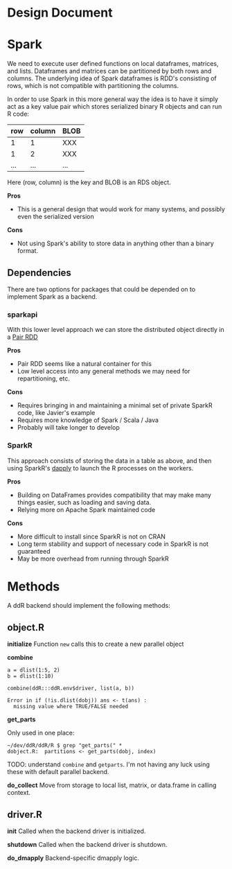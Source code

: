 # Design Document

# Spark 

We need to execute user defined functions on local dataframes, matrices, and lists.
Dataframes and matrices can be partitioned by both rows and columns. The
underlying idea of Spark dataframes is RDD's consisting of rows, which is
not compatible with partitioning the columns.

In order to use Spark in this more general way the idea is to have it
simply act as a key value pair which stores serialized binary R objects and
can run R code:

row |   column  |   BLOB 
----|-----------|-------
1   |   1       |   XXX
1   |   2       |   XXX
... |   ...     |   ...

Here (row, column) is the key and BLOB is an RDS object.

__Pros__

- This is a general design that would work for many systems, and
  possibly even the serialized version

__Cons__

- Not using Spark's ability to store data in anything other than a binary
  format.

## Dependencies

There are two options for packages that could be depended on to
implement Spark as a backend.

### sparkapi

With this lower level approach we can store the distributed object directly
in a [Pair
RDD](http://spark.apache.org/docs/latest/api/scala/index.html#org.apache.spark.api.java.JavaPairRDD)

__Pros__

- Pair RDD seems like a natural container for this
- Low level access into any general methods we may need for repartitioning,
  etc.

__Cons__

- Requires bringing in and maintaining a minimal set of private SparkR
  code, like Javier's example
- Requires more knowledge of Spark / Scala / Java
- Probably will take longer to develop

### SparkR

This approach consists of storing the data in a table as above, and then
using SparkR's
[dapply](http://people.apache.org/~pwendell/spark-releases/spark-2.0.0-rc4-docs-updated/sparkr.html#applying-user-defined-function)
to launch the R processes on the workers.

__Pros__

- Building on DataFrames provides compatibility that may make many things
  easier, such as loading and saving data.
- Relying more on Apache Spark maintained code

__Cons__

- More difficult to install since SparkR is not on CRAN
- Long term stability and support of necessary code in SparkR is not
  guaranteed
- May be more overhead from running through SparkR 




# Methods

A ddR backend should implement the following methods:

## object.R

__initialize__ Function `new` calls this to create a new parallel object

__combine__ 

```
a = dlist(1:5, 2)
b = dlist(1:10)

combine(ddR:::ddR.env$driver, list(a, b))

Error in if (!is.dlist(dobj)) ans <- t(ans) :
  missing value where TRUE/FALSE needed
```

__get_parts__ 

Only used in one place:

```
~/dev/ddR/ddR/R $ grep "get_parts(" *
dobject.R:  partitions <- get_parts(dobj, index)
```

TODO: understand `combine` and `getparts`. I'm not having any luck using
these with default parallel backend.

__do_collect__ Move from storage to local list, matrix, or data.frame in
calling context.

## driver.R

__init__ Called when the backend driver is initialized.

__shutdown__ Called when the backend driver is shutdown.

__do_dmapply__ Backend-specific dmapply logic.



